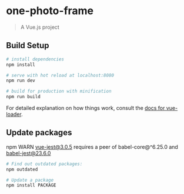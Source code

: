 # one-photo-frame

> A Vue.js project

## Build Setup

```bash
# install dependencies
npm install

# serve with hot reload at localhost:8080
npm run dev

# build for production with minification
npm run build
```

For detailed explanation on how things work, consult the [docs for vue-loader](http://vuejs.github.io/vue-loader).

## Update packages

npm WARN vue-jest@3.0.5 requires a peer of babel-core@^6.25.0 and babel-jest@23.6.0

```bash
# Find out outdated packages:
npm outdated

# Update a package
npm install PACKAGE
```
